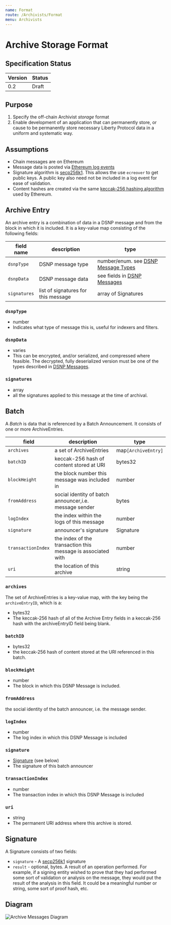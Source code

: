 ```yaml
---
name: Format
route: /Archivists/Format
menu: Archivists
---
```


# Archive Storage Format

## Specification Status

| Version | Status |
---------- | ---------
| 0.2     | Draft |

## Purpose
1. Specify the off-chain Archivist _storage_ format
1. Enable development of an application that can permanently store, or cause to be permanently store necessary
Liberty Protocol data in a uniform and systematic way.

## Assumptions
* Chain messages are on Ethereum
* Message data is posted via [Ethereum log events](https://medium.com/mycrypto/understanding-event-logs-on-the-ethereum-blockchain-f4ae7ba50378)
* Signature algorithm is [secp256k1](https://en.bitcoin.it/wiki/Secp256k1). This allows the use `ecreover`
  to get public keys. A public key also need not be included in a log event for ease of validation.
* Content hashes are created via the same [keccak-256 hashing algorithm](https://en.wikipedia.org/wiki/SHA-3) used by Ethereum.

## Archive Entry
An archive entry is a combination of data in a DSNP message and from the block in which it is included.
It is a key-value map consisting of the following fields:

| field name | description |type |
| --- | --- | --- |
| `dsnpType` | DSNP message type |number/enum. see [DSNP Message Types](/DSNP/DSNP-Message-Types) |
| `dsnpData` | DSNP message data | see fields in [DSNP Messages](/DSNP/DSNP-Messages) |
| `signatures` | list of signatures for this message | array of Signatures |

### `dsnpType`
* number
* Indicates what type of message this is, useful for indexers and filters.

### `dsnpData`
* varies
* This can be encrypted, and/or serialized, and compressed where feasible.  The decrypted, fully deserialized version must be one of the types described in [DSNP Messages](/DSNP/DSNP-Messages).

### `signatures`
* array
* all the signatures applied to this message at the time of archival.

## Batch
A _Batch_ is data that is referenced by a Batch Announcement. It consists of one or more ArchiveEntries.

|field|description|type|
|---|---|---|
| `archives`| a set of ArchiveEntries | map`[ArchiveEntry]`|
| `batchID` | keccak-256 hash of content stored at URI |  bytes32
| `blockHeight` | the block number this message was included in | number |
| `fromAddress`| social identity of batch announcer,i.e. message sender | bytes |
| `logIndex` | the index within the logs of this message | number |
| `signature` | announcer's signature | Signature |
| `transactionIndex` | the index of the transaction this message is associated with | number |
| `uri` | the location of this archive | string |


### `archives`
The set of ArchiveEntries is a key-value map, with the key
being the `archiveEntryID`, which is a:

* bytes32
* The keccak-256 hash of all of the Archive Entry fields in a keccak-256 hash with the archiveEntryID field being blank.


### `batchID`
* bytes32
* the keccak-256 hash of content stored at the URI referenced in this batch.

### `blockHeight`
* number
* The block in which this DSNP Message is included.

### `fromAddress`
the social identity of the batch announcer, i.e. the message sender.

### `logIndex`
* number
* The log index in which this DSNP Message is included

### `signature`
* [Signature](#Signature) (see below)
* The signature of this batch announcer

### `transactionIndex`
* number
* The transaction index in which this DSNP Message is included

### `uri`
* string
* The permanent URI address where this archive is stored.

## Signature
A Signature consists of two fields:
* `signature` - A [secp256k1](https://en.bitcoin.it/wiki/Secp256k1) signature
* `result` - optional, bytes. A result of an operation performed. For example, if a signing entity wished to prove that they had performed some sort of validation or analysis on the message, they would put the result of the analysis in this field. It could be a meaningful number or string, some sort of proof hash, etc.

## Diagram
![Archive Messages Diagram](https://github.com/LibertyDSNP/spec/blob/c9f55041950e7f54ce07d0f32de6b35d4fa4e7c0/images/ArchiveMessages.png?raw=true)
